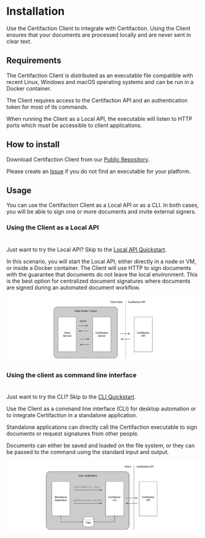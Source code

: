 # Installation

Use the Certifaction Client to integrate with Certifaction.
Using the Client ensures that your documents are processed locally and are never sent
in clear text.

## Requirements

The Certifaction Client is distributed as an executable file compatible with recent Linux,
Windows and macOS operating systems and can be run in a Docker container.

The Client requires access to the Certifaction API and an authentication token for most
of its commands.

When running the Client as a Local API, the executable will listen to HTTP ports
which must be accessible to client applications.

## How to install

Download Certifaction Client from our [Public Repository](https://github.com/certifaction/cli/releases).

Please create an [Issue](https://github.com/certifaction/cli/issues) if you do
not find an executable for your platform.

## Usage

You can use the Certifaction Client as a Local API or as a CLI.
In both cases, you will be able to sign one or more documents and invite external
signers.

### Using the Client as a Local API

<div class="tip custom-block" style="padding-top: 8px">

Just want to try the Local API? Skip to the [Local API Quickstart](./getting-started-api).

</div>
In this scenario, you will start the Local API, either
directly in a node or VM, or inside a Docker container. The Client will use
HTTP to sign documents with the guarantee that documents do not leave
the local environment. This is the best option for centralized document
signatures where documents are signed during an automated document workflow.

![HTTP server mode diagram](../assets/http-server-mode-diagram.png)

### Using the client as command line interface

<div class="tip custom-block" style="padding-top: 8px">

Just want to try the CLI? Skip to the [CLI Quickstart](./getting-started-cli).

</div>

Use the Client as a command line interface (CLI) for desktop automation or to integrate Certifaction
in a standalone application.

Standalone applications can directly call the Certifaction executable to sign documents or request
signatures from other people.

Documents can either be saved and loaded on the file system, or they can be passed to the
command using the standard input and output.

![Standalone application diagram](../assets/standalone-application-diagram.png)
